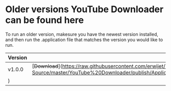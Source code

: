 # Older versions YouTube Downloader can be found here
To run an older version, makesure you have the newest version installed, and then run the .application file that matches the version you would like to run.

| Version | Manifest |
|---------|----------|
| v1.0.0 | [~~Download~~](https://raw.githubusercontent.com/erwijet/YouTube-Downloader-Source/master/YouTube%20Downloader/publish/Application%20Files/YouTube%20Downloader_1_0_0_0/YouTube%20Downloader.application
)|
